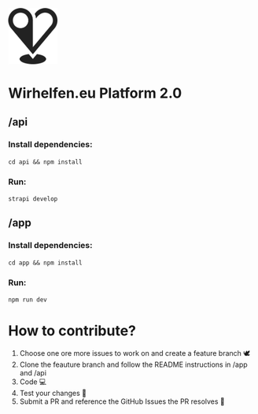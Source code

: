 <img src="app/public/WirHelfen_Logo_Schwarz.png" alt="logo" width="100"/>

# Wirhelfen.eu Platform 2.0

## /api
### **Install dependencies:**
```
cd api && npm install
```

### **Run:**
```
strapi develop
```

## /app
### **Install dependencies:**
```
cd app && npm install
```

### **Run:**
```
npm run dev
```


# How to contribute?
1. Choose one ore more issues to work on and create a feature branch 🕊️
2. Clone the feauture branch and follow the README instructions in /app and /api
3. Code 💻
4. Test your changes 📝
5. Submit a PR and reference the GitHub Issues the PR resolves 🙌

